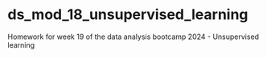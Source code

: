 # ds_mod_18_unsupervised_learning
Homework for week 19 of the data analysis bootcamp 2024 - Unsupervised learning
